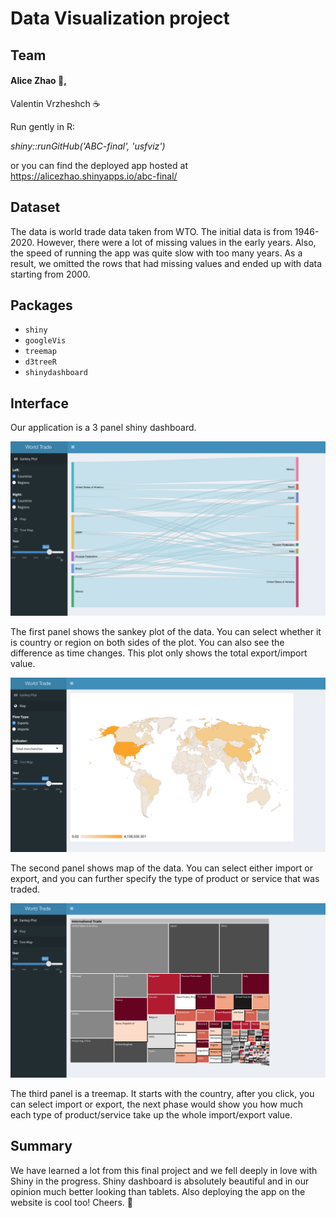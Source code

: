 # Data Visualization project

## Team
#### Alice Zhao :panda_face:,
Valentin Vrzheshch :coffee:

Run gently in R:

_shiny::runGitHub('ABC-final', 'usfviz')_

or you can find the deployed app hosted at https://alicezhao.shinyapps.io/abc-final/

## Dataset 
The data is world trade data taken from WTO. The initial data is from 1946-2020.
However, there were a lot of missing values in the early years. Also, the speed of running the app was quite slow with too many years. 
As a result, we omitted the rows that had missing values and ended up with data starting from 2000.

## Packages
* `shiny`
* `googleVis`
* `treemap`
* `d3treeR`
* `shinydashboard`

## Interface
Our application is a 3 panel shiny dashboard. 
 
<img src="sankey.png"/>

The first panel shows the sankey plot of the data. You can select whether it is country or region on both sides of the plot.
You can also see the difference as time changes. This plot only shows the total export/import value.

<img src="map.png"/>

The second panel shows map of the data. You can select either import or export, and you can further specify the type of product or service that was traded.

<img src="treemap.png"/>

The third panel is a treemap. It starts with the country, after you click, you can select import or export, the next phase would show you how much each type of product/service take up the whole import/export value.

## Summary
We have learned a lot from this final project and we fell deeply in love with Shiny in the progress.
Shiny dashboard is absolutely beautiful and in our opinion much better looking than tablets.
Also deploying the app on the website is cool too!
Cheers.
🥂
